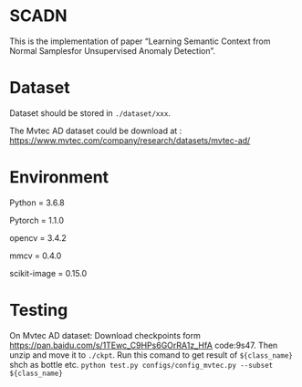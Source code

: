 # SCADN
This is the implementation of paper “Learning Semantic Context from Normal Samplesfor Unsupervised Anomaly Detection”.
# Dataset
Dataset should be stored in `./dataset/xxx`.

The Mvtec AD dataset could be download at : https://www.mvtec.com/company/research/datasets/mvtec-ad/
# Environment
Python = 3.6.8

Pytorch = 1.1.0

opencv = 3.4.2

mmcv = 0.4.0

scikit-image = 0.15.0

# Testing

On Mvtec AD dataset:
Download checkpoints form https://pan.baidu.com/s/1TEwc_C9HPs6GOrRA1z_HfA code:9s47.
Then unzip and move it to `./ckpt`.
Run this comand to get result of `${class_name}` shch as bottle etc.
`python test.py configs/config_mvtec.py --subset ${class_name}`
